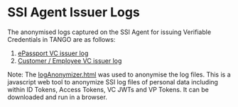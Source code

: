 # SSI Agent Issuer Logs

The anonymised logs captured on the SSI Agent for issuing Verifiable Credentials in TANGO are as follows:
1. [ePassport VC issuer log](issue-epassport-vc.md)
2. [Customer / Employee VC issuer log](/issue-customer-employee-vc.md)

Note: The [logAnonymizer.html](https://github.com/TANGO-EU-PROJECT/ssi-uself-agent/blob/main/logs/logAnonymizer.html) was used to anonymise the log files. This is a javascript web tool to anonymize SSI log files of personal data including within ID Tokens, Access Tokens, VC JWTs and VP Tokens. It can be downloaded and run in a browser.
